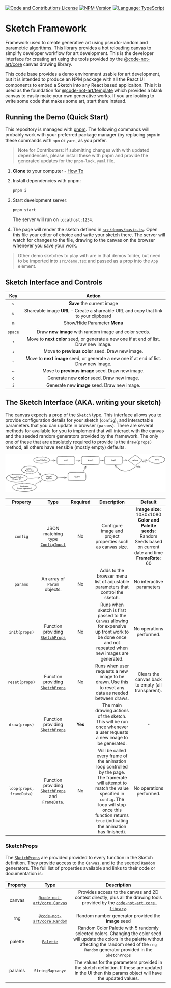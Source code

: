 
[![Code and Contributions License](https://img.shields.io/github/license/code-not-art/sketch?color=%230bd611&style=for-the-badge)](https://github.com/code-not-art/sketch/blob/main/LICENSE) [![NPM Version](https://img.shields.io/npm/v/@code-not-art/sketch?color=%23cb3837&style=for-the-badge&logo=npm)](https://www.npmjs.com/package/@code-not-art/sketch) [![Language: TypeScript](https://img.shields.io/badge/language-typescript-blue.svg?style=for-the-badge&logo=typescript)](https://www.typescriptlang.org/)
# Sketch Framework

Framework used to create generative art using pseudo-random and parametric algorithms. This library provides a hot reloading canvas to simplify developer workflow for art development. This is the developer interface for creating art using the tools provided by the [@code-not-art/core](https://github.com/code-not-art/core) canvas drawing library.

This code base provides a demo environment usable for art development, but it is intended to produce an NPM package with all the React UI components to embed a Sketch into any React based applicaiton. This it is used as the foundation for [@code-not-art/template](https://github.com/code-not-art/template) which provides a blank canvas to easily make your own generative works. If you are looking to write some code that makes some art, start there instead.

## Running the Demo (Quick Start)

This repository is managed with [pnpm](https://pnpm.io/). The following commands will probably work with your preferred package manager (by replacing `pnpm` in these commands with `npm` or `yarn`, as you prefer. 

> Note for Contributers: If submitting changes with with updated dependencies, please install these with pnpm and provide the generated updates for the `pnpm-lock.yaml` file.

1. **Clone** to your computer - [How To](https://docs.github.com/en/desktop/contributing-and-collaborating-using-github-desktop/adding-and-cloning-repositories/cloning-a-repository-from-github-to-github-desktop)

1. Install dependencies with pnpm:

   ```
   pnpm i
   ```

1. Start development server:

   ```
   pnpm start
   ```

   The server will run on `localhost:1234`.

1. The page will render the sketch defined in [`src/demos/basic.ts`](./src/demos/basic.ts). Open this file your editor of choice and write your sketch there. The server will watch for changes to the file, drawing to the canvas on the browser whenever you save your work.

> Other demo sketches to play with are in that demos folder, but need to be imported into `src/demo.tsx` and passed as a prop into the `App` element.

## Sketch Interface and Controls

| **Key** |                                      **Action**                                       |
| :-----: | :-----------------------------------------------------------------------------------: |
|   `s`   |                              **Save** the current image                               |
|   `u`   | Shareable image **URL** - Create a shareable URL and copy that link to your clipboard |
|   `m`   |                             Show/Hide Parameter **Menu**                              |
|         |                                                                                       |
| `space` |                 Draw **new image** with random image and color seeds.                 |
|   `↑`   | Move to **next color** seed, or generate a new one if at end of list. Draw new image. |
|   `↓`   |                   Move to **previous color** seed. Draw new image.                    |
|   `→`   | Move to **next image** seed, or generate a new one if at end of list. Draw new image. |
|   `←`   |                   Move to **previous image** seed. Draw new image.                    |
|   `c`   |                     Generate new **color** seed. Draw new image.                      |
|   `i`   |                     Generate new **image** seed. Draw new image.                      |

## The Sketch Interface (AKA. writing your sketch)

The canvas expects a prop of the [`Sketch`](src/sketch/Sketch.ts) type. This interface allows you to provide configuration details for your sketch (`config`), and interactable parameters that you can update in browser (`params`). There are several methods for available for you to implement that will interact with the canvas and the seeded random generators provided by the framework. The only one of these that are absolutely required to provide is the `draw(props)` method, all others have sensible (mostly empty) defaults.

![Alt text](./docs/sketch-lifecycle.png)



|       **Property**       |                                                 **Type**                                                  | **Required** |                                                                                                       **Description**                                                                                                       |                                                              **Default**                                                              |
| :----------------------: | :-------------------------------------------------------------------------------------------------------: | :----------: | :-------------------------------------------------------------------------------------------------------------------------------------------------------------------------------------------------------------------------: | :-----------------------------------------------------------------------------------------------------------------------------------: |
|         `config`         |                         JSON matching type [`ConfigInput`](src/sketch/Config.ts)                          |      No      |                                                                                 Configure image and project properties such as canvas size.                                                                                 | <b>Image size:</b> 1080x1080<br/><b>Color and Palette seeds:</b> Random Seeds based on current date and time<br/><b>FrameRate:</b> 60 |
|         `params`         |                                       An array of `Param` objects.                                        |      No      |                                                                       Adds to the browser menu list of adjustable parameters that control the sketch.                                                                       |                                                       No interactive parameters                                                       |
|      `init(props)`       |                       Function providing [`SketchProps`](src/sketch/SketchProps.ts)                       |      No      | Runs when sketch is first passed to the [`Canvas`](https://github.com/code-not-art/core/blob/main/src/canvas/index.ts) allowing for expensive up front work to be done once and not repeated when new images are generated. |                                                       No operations performed.                                                        |
|      `reset(props)`      |                       Function providing [`SketchProps`](src/sketch/SketchProps.ts)                       |      No      |                                                            Runs when user requests a new image to be drawn. Use this to reset any data as needed between draws.                                                             |                                          Clears the canvas back to empty (all transparent).                                           |
|      `draw(props)`       |                       Function providing [`SketchProps`](src/sketch/SketchProps.ts)                       |   **Yes**    |                                    The main drawing actions of the sketch. This will be run once whenever a user requests a new image to be generated.                                    |                                                                   -                                                                   |
| `loop(props, frameData)` | Function providing [`SketchProps`](src/sketch/SketchProps.ts) and [`FrameData`](src/sketch/FrameData.ts). |      No      |                                        Will be called every frame of the animation loop controlled by the page. The framerate will attempt to match the value specified in `config`. The loop will stop once this function returns `true` (indicating the animation has finished).                                        |                                                       No operations performed.                                                        |

### SketchProps

The [`SketchProps`](src/sketch/SketchProps.ts) are provided provided to every function in the Sketch definition. They provide access to the `Canvas`, and to the seeded `Random` generators. The full list of properties available and links to their code or documentation is:

| **Property** |                                             **Type**                                              |                                                                                                                   **Description**                                                                                                                   |
| :----------: | :-----------------------------------------------------------------------------------------------: | :-------------------------------------------------------------------------------------------------------------------------------------------------------------------------------------------------------------------------------------------------: |
|    canvas    | [`@code-not-art/core.Canvas`](https://github.com/code-not-art/core/blob/main/src/canvas/index.ts) |                                       Provides access to the canvas and 2D context directly, plus all the drawing tools provided by the [`code-not-art core library`](https://github.com/code-not-art/core).                                        |
|     rng      | [`@code-not-art/core.Random`](https://github.com/code-not-art/core/blob/main/src/random/index.ts) |                                                                                                 Random number generator provided the **image** seed                                                                                                 |
|   palette    |                             [`Palette`](src/sketch/Palette/index.ts)                              |                 Random Color Palette with 5 randomly selected colors. Changing the color seed will update the colors in the palette without affecting the random seed of the `rng` `Random` generator provided in the `SketchProps`                 |
|    params    |                                         `StringMap<any>`                                          |                                                The values for the parameters provided in the sketch definition. If these are updated in the UI then this params object will have the updated values.                                                |


